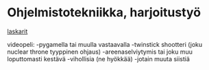 # Ohjelmistotekniikka, harjoitustyö

[laskarit](laskarit)

videopeli: 
-pygamella tai muulla vastaavalla
-twinstick shootteri (joku nuclear throne tyyppinen ohjaus) 
-areenaselviytymis tai joku muu loputtomasti kestävä
-vihollisia (ne hyökkää)
-jotain muuta siistiä
